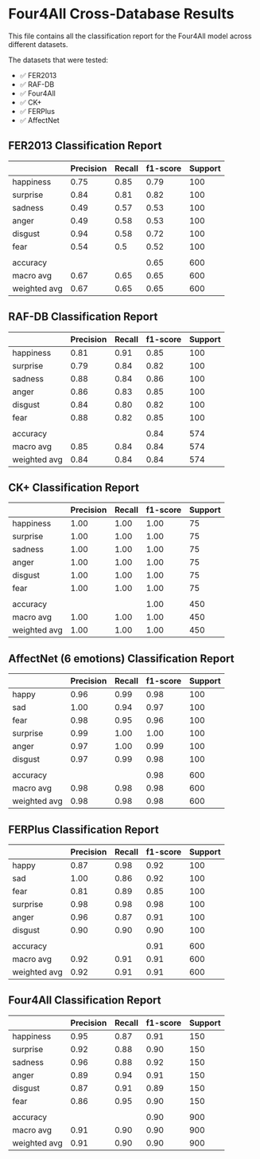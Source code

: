 # Four4All Cross-Database Results

This file contains all the classification report for the Four4All model across different datasets.

The datasets that were tested:
 - ✅ FER2013
 - ✅ RAF-DB
 - ✅ Four4All
 - ✅ CK+
 - ✅ FERPlus
 - ✅ AffectNet

## FER2013 Classification Report	

|           | Precision |	Recall |	f1-score |	Support|
|-----------|-----------|--------|-----------|---------|
| happiness |   0.75    |	 0.85  |	 0.79    |	 100   |
| surprise  |	  0.84  	|  0.81  |   0.82	   |   100   |
| sadness   |	  0.49    |	 0.57  |	 0.53    |	 100   |
| anger	    |   0.49  	|  0.58	 |   0.53	   |   100   |
| disgust   |	  0.94    |	 0.58  |	 0.72    |	 100   |
| fear	    |   0.54	  |  0.5	 |   0.52	   |   100   |	
|           |           |        |           |         |
| accuracy  |           |        |	 0.65    |	 600   |
| macro avg |	  0.67    |	 0.65  |	 0.65    |	 600   |
| weighted avg |	0.67  |	 0.65  |	 0.65	   |   600   |



## RAF-DB Classification Report

|           | Precision |	Recall |	f1-score |	Support |
|-----------|-----------|--------|-----------|----------|
| happiness |   0.81    |	 0.91  |	0.85     |	 100    |
| surprise  |	  0.79  	|  0.84  |  0.82	   |   100    |
| sadness   |	  0.88    |	 0.84  |	0.86     |	 100    |
| anger	    |   0.86  	|  0.83	 |  0.85	   |   100    |
| disgust   |	  0.84    |	 0.80  |	0.82     |	 100    |
| fear	    |   0.88	  |  0.82	 |  0.85	   |   100    |	
|           |           |        |           |          |
| accuracy  |           |        |	0.84     |	 574    |
|macro avg  |	  0.85    |	 0.84  |	0.84     |	 574    |
| weighted avg |	0.84  |	 0.84  |	0.84	   |   574    |



## CK+ Classification Report

|              | Precision |	Recall |	 f1-score | Support |
|--------------|-----------|--------|-----------|---------|
|    happiness |   1.00    |	 1.00  |	  1.00    |	   75   |
|    surprise  |	  1.00  	 |  1.00  |   1.00	   |    75   |
|    sadness   |	  1.00    |	 1.00  |	  1.00    |	   75   |
|    anger	    |   1.00  	 |  1.00	 |   1.00    |    75   |
|    disgust   |	  1.00    |	 1.00  |	  1.00    |	   75   |
|     fear	    |   1.00	   |  1.00	 |   1.00	   |    75   |	
|              |           |        |           |         |
|   accuracy   |           |        |	  1.00    |	  450   |
|   macro avg  |	  1.00    |	 1.00  |	  1.00    |	  450   |
| weighted avg |	  1.00    |	 1.00  |	  1.00	   |   450   |


## AffectNet (6 emotions) Classification Report

|              | Precision |	Recall |	 f1-score | Support |
|--------------|-----------|--------|-----------|---------|
|     happy    |   0.96    |	 0.99  |	  0.98    |	  100   |
|      sad     |	  1.00  	 |  0.94  |   0.97	   |   100   |
|     fear     |	  0.98    |	 0.95  |	  0.96    |	  100   |
|   surprise	  |   0.99  	 |  1.00	 |   1.00    |   100   |
|     anger    |	  0.97    |	 1.00  |	  0.99    |	  100   |
|   disgust    |   0.97	   |  0.99	 |   0.98	   |   100   |	
|              |           |        |           |         |
|   accuracy   |           |        |	  0.98    |	  600   |
|   macro avg  |	  0.98    |	 0.98  |	  0.98    |	  600   |
| weighted avg |	  0.98    |	 0.98  |	  0.98	   |   600   |



## FERPlus Classification Report

|              | Precision |	Recall |	 f1-score | Support |
|--------------|-----------|--------|-----------|---------|
|     happy    |   0.87    |	 0.98  |	  0.92    |	  100   |
|      sad     |	  1.00  	 |  0.86  |   0.92	   |   100   |
|     fear     |	  0.81    |	 0.89  |	  0.85    |	  100   |
|   surprise	  |   0.98  	 |  0.98	 |   0.98    |   100   |
|     anger    |	  0.96    |	 0.87  |	  0.91    |	  100   |
|   disgust    |   0.90	   |  0.90	 |   0.90	   |   100   |	
|              |           |        |           |         |
|   accuracy   |           |        |	  0.91    |	  600   |
|   macro avg  |	  0.92    |	 0.91  |	  0.91    |	  600   |
| weighted avg |	  0.92    |	 0.91  |	  0.91	   |   600   |



## Four4All Classification Report

|           | Precision |	Recall |	f1-score | Support |
|-----------|-----------|--------|-----------|---------|
| happiness |   0.95    |	 0.87  |	 0.91    |	 150   |
| surprise  |	  0.92  	|  0.88  |   0.90	   |   150   |
| sadness   |	  0.96    |	 0.88  |	 0.92    |	 150   |
| anger	    |   0.89  	|  0.94	 |   0.91	   |   150   |
| disgust   |	  0.87    |	 0.91  |	 0.89    |	 150   |
| fear	    |   0.86	  |  0.95	 |   0.90	   |   150   |	
|           |           |        |           |         |
| accuracy  |           |        |	 0.90    |	 900   |
| macro avg |	  0.91    |	 0.90  |	 0.90    |	 900   |
| weighted avg |	0.91  |	 0.90  |	 0.90	   |   900   |